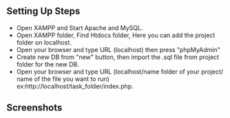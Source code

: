 ## Setting Up Steps
- Open XAMPP and Start Apache and MySQL.
- Open XAMPP folder, Find Htdocs folder, Here you can add the project folder on localhost.
- Open your browser and type URL (localhost) then press "phpMyAdmin"
- Create new DB from "new" button, then import the .sql file from project folder for the new DB. 
- Open your browser and type URL (localhost/name folder of your project/ name of the file you want to run) ex:http://localhost/task_folder/index.php.

## Screenshots

